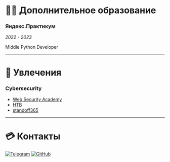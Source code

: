 

# 👨‍🎓 Дополнительное образование

### Яндекс.Практикум

*2022 - 2023*

Middle Python Developer

---

# 🥷 Увлечения

### Cybersecurity

- [Web Security Academy](https://portswigger.net/web-security/dashboard)
- [HTB](https://app.hackthebox.com/profile/304644)
- [standoff365](https://standoff365.com/profile/xh4vm)

---

# 💳 Контакты

[![Telegram](https://img.shields.io/badge/Telegram-2CA5E0?style=for-the-badge&logo=telegram&logoColor=white)](https://t.me/xh4vm)
[![GitHub](https://img.shields.io/badge/github-%23121011.svg?style=for-the-badge&logo=github&logoColor=white)](https://github.com/xh4vm)
